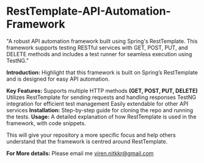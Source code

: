 # RestTemplate-API-Automation-Framework
"A robust API automation framework built using Spring's RestTemplate. This framework supports testing RESTful services with GET, POST, PUT, and DELETE methods and includes a test runner for seamless execution using TestNG."

**Introduction:** Highlight that this framework is built on Spring’s RestTemplate and is designed for easy API automation.

**Key Features:**
Supports multiple HTTP methods **(GET, POST, PUT, DELETE)**
Utilizes RestTemplate for sending requests and handling responses
TestNG integration for efficient test management
Easily extendable for other API services
**Installation:** Step-by-step guide for cloning the repo and running the tests.
**Usage:** A detailed explanation of how RestTemplate is used in the framework, with code snippets.

This will give your repository a more specific focus and help others understand that the framework is centred around RestTemplate.

**For More details:** Please email me viren.nitkkr@gmail.com 
